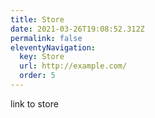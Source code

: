 ```yaml
---
title: Store
date: 2021-03-26T19:08:52.312Z
permalink: false
eleventyNavigation:
  key: Store
  url: http://example.com/
  order: 5
---
```

link to store